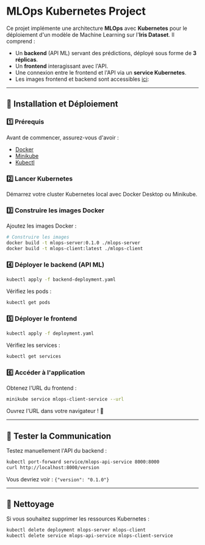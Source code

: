 # MLOps Kubernetes Project

Ce projet implémente une architecture **MLOps** avec **Kubernetes** pour le déploiement d'un modèle de Machine Learning sur l'**Iris Dataset**. Il comprend :
- Un **backend** (API ML) servant des prédictions, déployé sous forme de **3 réplicas**.
- Un **frontend** interagissant avec l'API.
- Une connexion entre le frontend et l'API via un **service Kubernetes**.
- Les images frontend et backend sont accessibles [ici](https://github.com/marinaKpamegan/mlops): 

---

## 🚀 Installation et Déploiement

### 1️⃣ Prérequis
Avant de commencer, assurez-vous d'avoir :
- [Docker](https://www.docker.com/get-started)
- [Minikube](https://minikube.sigs.k8s.io/docs/start/)
- [Kubectl](https://kubernetes.io/docs/tasks/tools/install-kubectl/)

### 2️⃣ Lancer Kubernetes
Démarrez votre cluster Kubernetes local avec Docker Desktop ou Minikube.

### 3️⃣ Construire les images Docker
Ajoutez les images Docker :
```bash
# Construire les images
docker build -t mlops-server:0.1.0 ./mlops-server
docker build -t mlops-client:latest ./mlops-client
```

### 4️⃣ Déployer le backend (API ML)
```bash
kubectl apply -f backend-deployment.yaml
```
Vérifiez les pods :
```bash
kubectl get pods
```

### 5️⃣ Déployer le frontend
```bash
kubectl apply -f deployment.yaml
```
Vérifiez les services :
```bash
kubectl get services
```

### 6️⃣ Accéder à l'application
Obtenez l'URL du frontend :
```bash
minikube service mlops-client-service --url
```
Ouvrez l'URL dans votre navigateur ! 🎉

---

## 🔄 Tester la Communication
Testez manuellement l'API du backend :
```bash
kubectl port-forward service/mlops-api-service 8000:8000
curl http://localhost:8000/version
```
Vous devriez voir : `{"version": "0.1.0"}`

---

## 📌 Nettoyage
Si vous souhaitez supprimer les ressources Kubernetes :
```bash
kubectl delete deployment mlops-server mlops-client
kubectl delete service mlops-api-service mlops-client-service
```





